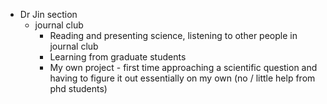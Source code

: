 - Dr Jin section
	- journal club
		- Reading and presenting science, listening to other people in journal club
		- Learning from graduate students
		- My own project - first time approaching a scientific question and having to figure it out essentially on my own (no / little help from phd students)